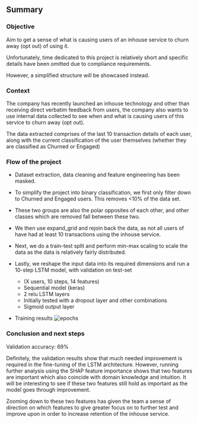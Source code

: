 ## Summary 
### Objective
Aim to get a sense of what is causing users of an inhouse service to churn away (opt out) of using it.

Unfortunately, time dedicated to this project is relatively short and specific details have been omitted due to compliance requirements.

However, a simplified structure will be showcased instead.

### Context
The company has recently launched an inhouse technology and other than receiving direct verbatim feedback from users, the company also wants to use internal data collected to see when and what is causing users of this service to churn away (opt out).

The data extracted comprises of the last 10 transaction details of each user, along with the current classification of the user themselves (whether they are classified as Churned or Engaged)

### Flow of the project
- Dataset extraction, data cleaning and feature engineering has been masked.

- To simplify the project into binary classification, we first only filter down to Churned and Engaged users. This removes <10% of the data set.

- These two groups are also the polar opposites of each other, and other classes which are removed fall between these two.

- We then use expand_grid and rejoin back the data, as not all users of have had at least 10 transactions using the inhouse service.

- Next, we do a train-test split and perform min-max scaling to scale the data as the data is relatively fairly distributed.

- Lastly, we reshape the input data into its required dimensions and run a 10-step LSTM model, with validation on test-set
  - (X users, 10 steps, 14 features)
  - Sequential model (keras)
  - 2 relu LSTM layers
  - Initially tested with a dropout layer and other combinations
  - Sigmoid output layer

- Training results
![epochs](https://user-images.githubusercontent.com/55055667/88266354-b09d9480-cd01-11ea-8daa-0d3dafc55bb8.png)


### Conclusion and next steps
Validation accuracy: 69%

Definitely, the validation results show that much needed improvement is required in the fine-tuning of the LSTM architecture.
However, running further analysis using the SHAP feature importance shows that two features are important which also coincide with domain knowledge and intuition.
It will be interesting to see if these two features still hold as important as the model goes through improvement.

Zooming down to these two features has given the team a sense of direction on which features to give greater focus on to further test and improve upon in order to increase retention of the inhouse service.

